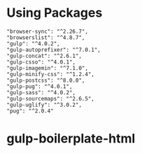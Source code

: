 # Using Packages

    "browser-sync": "^2.26.7",
    "browserslist": "^4.8.7",
    "gulp": "^4.0.2",
    "gulp-autoprefixer": "^7.0.1",
    "gulp-concat": "^2.6.1",
    "gulp-csso": "^4.0.1",
    "gulp-imagemin": "^7.1.0",
    "gulp-minify-css": "^1.2.4",
    "gulp-postcss": "^8.0.0",
    "gulp-pug": "^4.0.1",
    "gulp-sass": "^4.0.2",
    "gulp-sourcemaps": "^2.6.5",
    "gulp-uglify": "^3.0.2",
    "pug": "^2.0.4"
# gulp-boilerplate-html
